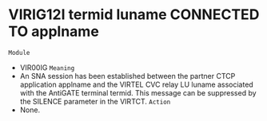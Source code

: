 # VIRIG12I termid luname CONNECTED TO applname
`Module`
- VIR00IG
`Meaning`
- An SNA session has been established between the partner CTCP application applname and the VIRTEL CVC relay LU luname associated with the AntiGATE terminal termid. This message can be suppressed by the SILENCE parameter in the VIRTCT.
`Action`
- None.

